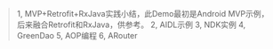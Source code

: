 > 1, MVP+Retrofit+RxJava实践小结，此Demo最初是Android MVP示例，后来融合Retrofit和RxJava，供参考。
> 2, AIDL示例
> 3, NDK实例
> 4, GreenDao
> 5, AOP编程
> 6, ARouter